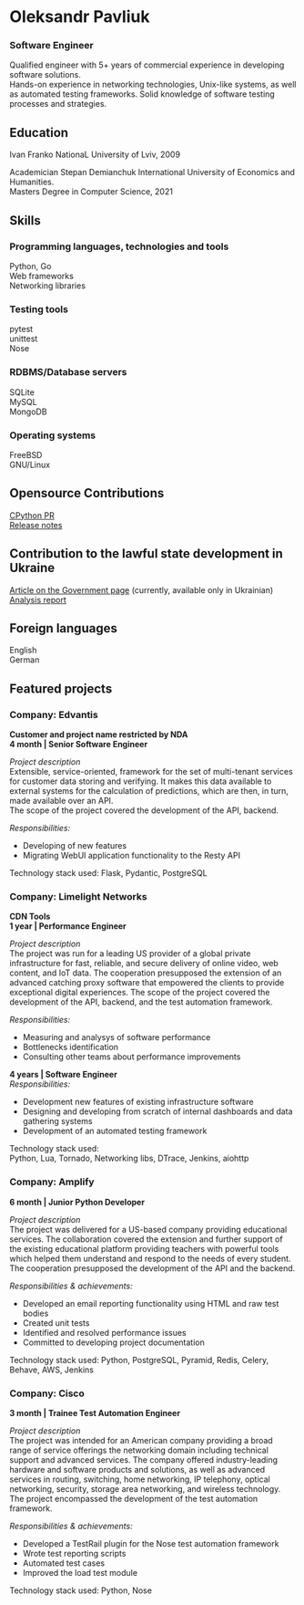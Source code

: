 # Oleksandr Pavliuk
### Software Engineer

Qualified engineer with 5+ years of commercial experience in developing software solutions.  
Hands-on experience in networking technologies, Unix-like systems, as well
as automated testing frameworks.   Solid knowledge of software testing processes and strategies.

## Education

Ivan Franko NationaL University of Lviv, 2009

Academician Stepan Demianchuk International University of Economics and Humanities.  
Masters Degree in Computer Science, 2021


## Skills

### Programming languages, technologies and tools
Python, Go  
Web frameworks  
Networking libraries  

### Testing tools
pytest  
unittest  
Nose  

### RDBMS/Database servers  
SQLite  
MySQL  
MongoDB  

### Operating systems
FreeBSD  
GNU/Linux  


## Opensource Contributions
[CPython PR](https://github.com/python/cpython/pull/13772)  
[Release notes](https://docs.python.org/3.9/whatsnew/3.9.html#ipaddress)


## Contribution to the lawful state development in Ukraine
[Article on the Government page](https://www.kmu.gov.ua/news/v-ukrayini-ocinili-stan-derzhavnih-reyestriv-i-najbilsh-poshireni-korupcijni-zlovzhivannya-z-nimi) (currently, available only in Ukrainian)  
[Analysis report](https://tapas.org.ua/wp-content/uploads/2021/07/Zvit_Analiz-potochnogo-stanu-reestriv-_UA.pdf)

## Foreign languages
English  
German  


## Featured projects

### Company: Edvantis  
**Customer and project name restricted by NDA  
4 month | Senior Software Engineer**  

_Project description_  
Extensible, service-oriented, framework for the set of multi-tenant services for customer data storing and verifying. 
It makes this data available to external systems for the calculation of predictions, which
are then, in turn, made available over an API.  
The scope of the project covered the development of the API, backend.  

_Responsibilities:_
* Developing of new features
* Migrating WebUI application functionality to the Resty API

Technology stack used: Flask, Pydantic, PostgreSQL


### Company: Limelight Networks

**CDN Tools**  
**1 year | Performance Engineer**

_Project description_  
The project was run for a leading US provider of a global private infrastructure for fast,
reliable, and secure delivery of online video, web content, and IoT data.
The cooperation presupposed the extension of an advanced catching proxy software that
empowered the clients to provide exceptional digital experiences.
The scope of the project covered the development of the API, backend, and the test
automation framework.  

_Responsibilities:_
* Measuring and analysys of software performance
* Bottlenecks identification
* Consulting other teams about performance improvements

**4 years | Software Engineer**  
_Responsibilities:_
* Development new features of existing infrastructure software
* Designing and developing from scratch of internal dashboards and data gathering systems
* Development of an automated testing framework

Technology stack used:  
Python, Lua, Tornado, Networking libs, DTrace, Jenkins, aiohttp

### Company: Amplify
**6 month | Junior Python Developer**  

_Project description_  
The project was delivered for a US-based company providing educational services.
The collaboration covered the extension and further support of the existing educational
platform providing teachers with powerful tools
which helped them understand and respond to the needs of every student.  
The cooperation presupposed the development of the API and the backend.

_Responsibilities & achievements:_
* Developed an email reporting functionality using HTML and raw test bodies
* Created unit tests
* Identified and resolved performance issues
* Committed to developing project documentation

Technology stack used: Python, PostgreSQL, Pyramid, Redis, Celery, Behave, AWS, Jenkins

### Company: Cisco
**3 month | Trainee Test Automation Engineer**

_Project description_  
The project was intended for an American company providing a broad range of service
offerings the networking domain including technical support and advanced services.
The company offered industry-leading hardware and software products and solutions, as well
as advanced services in routing, switching,
home networking, IP telephony, optical networking, security, storage area networking, and
wireless technology.  
The project encompassed the development of the test automation framework.  

_Responsibilities & achievements:_
* Developed a TestRail plugin for the Nose test automation framework
* Wrote test reporting scripts
* Automated test cases
* Improved the load test module

Technology stack used: Python, Nose


